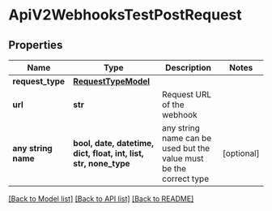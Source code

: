 # ApiV2WebhooksTestPostRequest


## Properties
Name | Type | Description | Notes
------------ | ------------- | ------------- | -------------
**request_type** | [**RequestTypeModel**](RequestTypeModel.md) |  | 
**url** | **str** | Request URL of the webhook | 
**any string name** | **bool, date, datetime, dict, float, int, list, str, none_type** | any string name can be used but the value must be the correct type | [optional]

[[Back to Model list]](../README.md#documentation-for-models) [[Back to API list]](../README.md#documentation-for-api-endpoints) [[Back to README]](../README.md)


